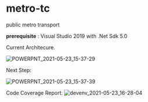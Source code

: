 # metro-tc
public metro transport

**prerequisite** :
Visual Studio 2019 with .Net Sdk 5.0


Current Architecure.

![POWERPNT_2021-05-23_15-37-29](https://user-images.githubusercontent.com/26704652/119256174-fe628200-bbdc-11eb-868e-6bde6feaf9d4.gif)

Next Step:

![POWERPNT_2021-05-23_15-37-39](https://user-images.githubusercontent.com/26704652/119256186-10dcbb80-bbdd-11eb-81c3-732b51b0553c.gif)

Code Coverage Report:
![devenv_2021-05-23_16-28-04](https://user-images.githubusercontent.com/26704652/119257885-f4dd1800-bbe4-11eb-89a9-516b9bf6dff2.jpg)



